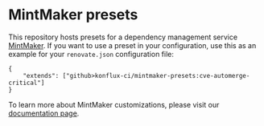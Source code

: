 # MintMaker presets

This repository hosts presets for a dependency management service [MintMaker](https://github.com/konflux-ci/mintmaker).
If you want to use a preset in your configuration, use this as an example for your `renovate.json` configuration file:

```
{
    "extends": ["github>konflux-ci/mintmaker-presets:cve-automerge-critical"]
}
```

To learn more about MintMaker customizations, please visit our [documentation page](https://konflux.pages.redhat.com/docs/users/mintmaker/user.html).
